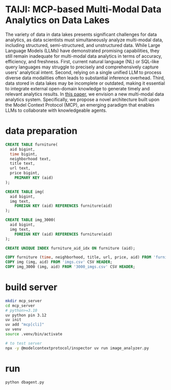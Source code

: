 # TAIJI: MCP-based Multi-Modal Data Analytics on Data Lakes

The variety of data in data lakes presents significant challenges for data analytics, as data scientists must simultaneously analyze multi-modal data, including structured, semi-structured, and unstructured data. While Large Language Models (LLMs) have demonstrated promising capabilities, they still remain inadequate for multi-modal data analytics in terms of accuracy, efficiency, and freshness. First, current natural language (NL) or SQL-like query languages may struggle to precisely and comprehensively capture users' analytical intent. Second, relying on a single unified LLM to process diverse data modalities often leads to substantial inference overhead. Third, data stored in data lakes may be incomplete or outdated, making it essential to integrate external open-domain knowledge to generate timely and relevant analytics results.
In [this paper](https://arxiv.org/abs/2505.11270), we envision a new multi-modal data analytics system. Specifically, we propose a novel architecture built upon the Model Context Protocol (MCP), an emerging paradigm that enables LLMs to collaborate with knowledgeable agents.

# data preparation

```sql
CREATE TABLE furniture(
  aid bigint,
  time bigint,
  neighborhood text,
  title text,
  url text,
  price bigint,
	PRIMARY KEY (aid)
);

CREATE TABLE img(
  aid bigint,
  img text,
	FOREIGN KEY (aid) REFERENCES furniture(aid)
);

CREATE TABLE img_3000(
  aid bigint,
  img text,
	FOREIGN KEY (aid) REFERENCES furniture(aid)
);

CREATE UNIQUE INDEX furniture_aid_idx ON furniture (aid);

COPY furniture (time, neighborhood, title, url, price, aid) FROM 'furnitures.csv' CSV HEADER;
COPY img (img, aid) FROM 'imgs.csv' CSV HEADER;
COPY img_3000 (img, aid) FROM '3000_imgs.csv' CSV HEADER;
```

# build server

```bash
mkdir mcp_server
cd mcp_server
# python>=3.10
uv python pin 3.12
uv init
uv add "mcp[cli]"
uv venv
source .venv/bin/activate

# to test server
npx -y @modelcontextprotocol/inspector uv run image_analyzer.py
```

# run

```python
python dbagent.py
```
